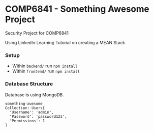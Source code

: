 # COMP6841 - Something Awesome Project

Security Project for COMP6841

Using LinkedIn Learning Tutorial on creating a MEAN Stack

### Setup

- Within `backend/` run `npm install`
- Within `frontend/` run `npm install`


### Database Structure

Database is using MongoDB.

```
something-awesome
Collection: Users{
  'Username': 'admin',
  'Password': 'password123',
  'Permissions': 1
} 
```
